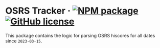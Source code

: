 # OSRS Tracker &middot; [![NPM package](https://img.shields.io/npm/v/@osrs-tracker/hiscores.svg)](https://www.npmjs.com/package/@osrs-tracker/hiscores) [![GitHub license](https://img.shields.io/github/license/osrs-tracker/osrs-tracker-aws.svg)](https://github.com/osrs-tracker/osrs-tracker-aws/blob/master/LICENSE)

This package contains the logic for parsing OSRS hiscores for all dates since `2023-03-15`.
